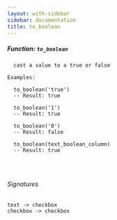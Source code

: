 ```yaml
---
layout: with-sidebar
sidebar: documentation
title: to_boolean
---
```


##### Function: `to_boolean`
```
  cast a value to a true or false

Examples:

  to_boolean('true')
  -- Result: true

  to_boolean('1')
  -- Result: true

  to_boolean('0')
  -- Result: false

  to_boolean(text_boolean_column)
  -- Result: true




```

###### Signatures
    text -> checkbox
    checkbox -> checkbox

